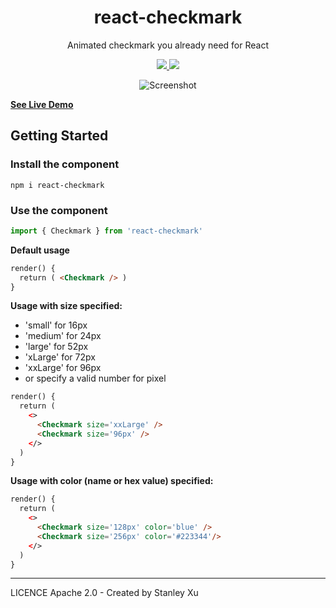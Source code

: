 <h1 align="center">react-checkmark</h1>
<p align="center">
Animated checkmark you already need for React
</p>
<p align="center">
  <a href="https://www.npmjs.com/package/react-checkmark"><img src="https://img.shields.io/npm/v/react-checkmark.svg"/> <img src="https://img.shields.io/npm/dm/react-checkmark.svg"/></a>
</p>
<p align="center">
<img src="https://mmjd.com/github/react-checkmark/example.png" alt="Screenshot"/>
</p>

[**See Live Demo**](https://mmjd.com/github/react-checkmark/)

## Getting Started

### Install the component
```shell script
npm i react-checkmark
```

### Use the component
```javascript
import { Checkmark } from 'react-checkmark'
```

**Default usage**
```html
render() {
  return ( <Checkmark /> )
}
```

**Usage with size specified:**
 * 'small' for 16px
 * 'medium' for 24px
 * 'large' for 52px
 * 'xLarge' for 72px
 * 'xxLarge' for 96px
 * or specify a valid number for pixel
```html
render() {
  return (
    <>
      <Checkmark size='xxLarge' />
      <Checkmark size='96px' />
    </>
  )
}
```

**Usage with color (name or hex value) specified:** 
```html
render() {
  return (
    <>
      <Checkmark size='128px' color='blue' />
      <Checkmark size='256px' color='#223344'/>
    </>
  )
}
```

---

LICENCE Apache 2.0 - Created by Stanley Xu
